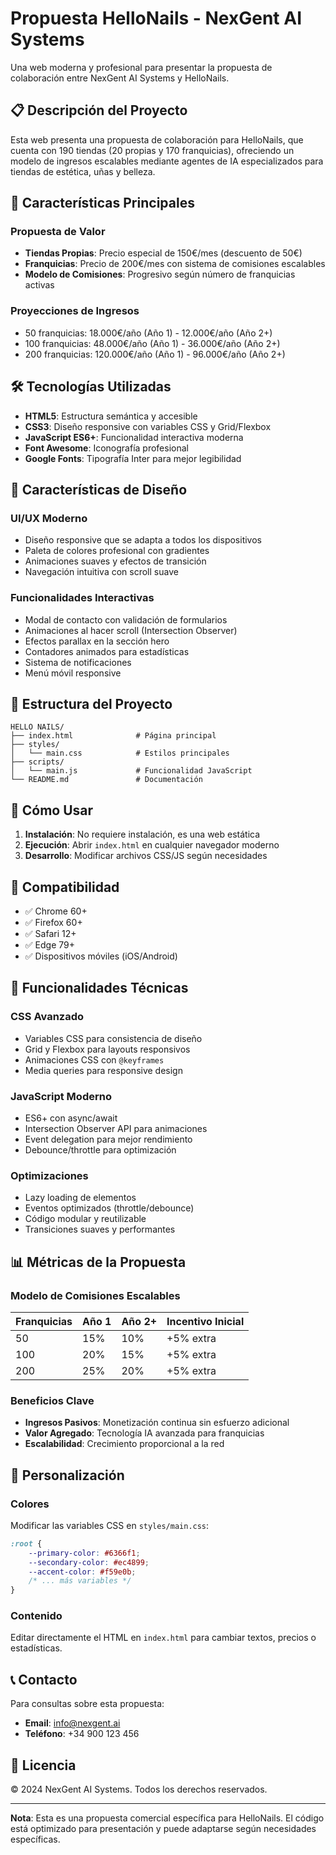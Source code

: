 # Propuesta HelloNails - NexGent AI Systems

Una web moderna y profesional para presentar la propuesta de colaboración entre NexGent AI Systems y HelloNails.

## 📋 Descripción del Proyecto

Esta web presenta una propuesta de colaboración para HelloNails, que cuenta con 190 tiendas (20 propias y 170 franquicias), ofreciendo un modelo de ingresos escalables mediante agentes de IA especializados para tiendas de estética, uñas y belleza.

## 🎯 Características Principales

### Propuesta de Valor
- **Tiendas Propias**: Precio especial de 150€/mes (descuento de 50€)
- **Franquicias**: Precio de 200€/mes con sistema de comisiones escalables
- **Modelo de Comisiones**: Progresivo según número de franquicias activas

### Proyecciones de Ingresos
- 50 franquicias: 18.000€/año (Año 1) - 12.000€/año (Año 2+)
- 100 franquicias: 48.000€/año (Año 1) - 36.000€/año (Año 2+)
- 200 franquicias: 120.000€/año (Año 1) - 96.000€/año (Año 2+)

## 🛠️ Tecnologías Utilizadas

- **HTML5**: Estructura semántica y accesible
- **CSS3**: Diseño responsive con variables CSS y Grid/Flexbox
- **JavaScript ES6+**: Funcionalidad interactiva moderna
- **Font Awesome**: Iconografía profesional
- **Google Fonts**: Tipografía Inter para mejor legibilidad

## 🎨 Características de Diseño

### UI/UX Moderno
- Diseño responsive que se adapta a todos los dispositivos
- Paleta de colores profesional con gradientes
- Animaciones suaves y efectos de transición
- Navegación intuitiva con scroll suave

### Funcionalidades Interactivas
- Modal de contacto con validación de formularios
- Animaciones al hacer scroll (Intersection Observer)
- Efectos parallax en la sección hero
- Contadores animados para estadísticas
- Sistema de notificaciones
- Menú móvil responsive

## 📁 Estructura del Proyecto

```
HELLO NAILS/
├── index.html              # Página principal
├── styles/
│   └── main.css            # Estilos principales
├── scripts/
│   └── main.js             # Funcionalidad JavaScript
└── README.md               # Documentación
```

## 🚀 Cómo Usar

1. **Instalación**: No requiere instalación, es una web estática
2. **Ejecución**: Abrir `index.html` en cualquier navegador moderno
3. **Desarrollo**: Modificar archivos CSS/JS según necesidades

## 📱 Compatibilidad

- ✅ Chrome 60+
- ✅ Firefox 60+
- ✅ Safari 12+
- ✅ Edge 79+
- ✅ Dispositivos móviles (iOS/Android)

## 🔧 Funcionalidades Técnicas

### CSS Avanzado
- Variables CSS para consistencia de diseño
- Grid y Flexbox para layouts responsivos
- Animaciones CSS con `@keyframes`
- Media queries para responsive design

### JavaScript Moderno
- ES6+ con async/await
- Intersection Observer API para animaciones
- Event delegation para mejor rendimiento
- Debounce/throttle para optimización

### Optimizaciones
- Lazy loading de elementos
- Eventos optimizados (throttle/debounce)
- Código modular y reutilizable
- Transiciones suaves y performantes

## 📊 Métricas de la Propuesta

### Modelo de Comisiones Escalables
| Franquicias | Año 1 | Año 2+ | Incentivo Inicial |
|-------------|--------|--------|-------------------|
| 50          | 15%    | 10%    | +5% extra         |
| 100         | 20%    | 15%    | +5% extra         |
| 200         | 25%    | 20%    | +5% extra         |

### Beneficios Clave
- **Ingresos Pasivos**: Monetización continua sin esfuerzo adicional
- **Valor Agregado**: Tecnología IA avanzada para franquicias
- **Escalabilidad**: Crecimiento proporcional a la red

## 🎨 Personalización

### Colores
Modificar las variables CSS en `styles/main.css`:
```css
:root {
    --primary-color: #6366f1;
    --secondary-color: #ec4899;
    --accent-color: #f59e0b;
    /* ... más variables */
}
```

### Contenido
Editar directamente el HTML en `index.html` para cambiar textos, precios o estadísticas.

## 📞 Contacto

Para consultas sobre esta propuesta:
- **Email**: info@nexgent.ai
- **Teléfono**: +34 900 123 456

## 📄 Licencia

© 2024 NexGent AI Systems. Todos los derechos reservados.

---

**Nota**: Esta es una propuesta comercial específica para HelloNails. El código está optimizado para presentación y puede adaptarse según necesidades específicas. 
